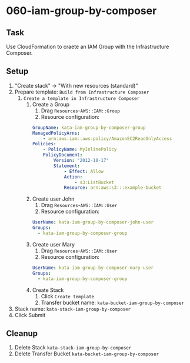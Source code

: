 # 060-iam-group-by-composer

## Task
Use CloudFormation to craete an IAM Group with the Infrastructure Composer.

## Setup
1. "Create stack" -> "With new resources (standard)"
2. Prepare template: `Build from Infrastructure Composer`
	1. `Create a template in Infrastructure Composer`
		1. Create a Group
			1. Drag `Resources`-`AWS::IAM::Group`
			2. Resource configuration:
			```yaml
			GroupName: kata-iam-group-by-composer-group
			ManagedPolicyArns:
		    	- arn:aws:iam::aws:policy/AmazonEC2ReadOnlyAccess
			Policies:
		    	- PolicyName: MyInlinePolicy
		      	PolicyDocument:
		        	Version: "2012-10-17"
		        	Statement:
		            	- Effect: Allow
		              	Action:
		                	- s3:ListBucket
		              	Resource: arn:aws:s3:::example-bucket
			```
		2. Create user John
			1. Drag `Resources`-`AWS::IAM::User`
			2. Resource configuration:
			```yaml
			UserName: kata-iam-group-by-composer-john-user
			Groups: 
			  - kata-iam-group-by-composer-group
			```
		3. Create user Mary
			1. Drag `Resources`-`AWS::IAM::User`
			2. Resource configuration:
			```yaml
			UserName: kata-iam-group-by-composer-mary-user
			Groups: 
			  - kata-iam-group-by-composer-group
			```
		4. Create Stack
			1. Click `Create template`
			2. Transfer bucket name: `kata-bucket-iam-group-by-composer`
3. Stack name: `kata-stack-iam-group-by-composer`
4. Click Submit

## Cleanup
1. Delete Stack `kata-stack-iam-group-by-composer`
2. Delete Transfer Bucket `kata-bucket-iam-group-by-composer`
